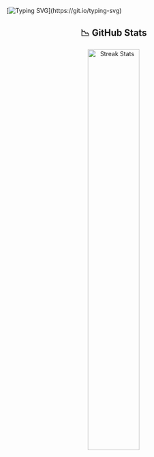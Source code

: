 [![Typing SVG](https://readme-typing-svg.demolab.com?font=Honk&size=22&pause=1000&width=435&lines=If+you+don%E2%80%99t+like+your+destiny%2C+don%E2%80%99t+accept+it;I%E2%80%99m+here+purely+by+coincidence.)](https://git.io/typing-svg)

<h2 align = "center"> 📉 GitHub Stats</h2>
<div> 
    <p align = "center">
        </a>
        <a href="https://github-readme-streak-stats.herokuapp.com">
            <img width="49%" alt="Streak Stats" src="https://github-readme-streak-stats.herokuapp.com/?user=lovetheticx&theme=neon&hide_border=false&date_format=%5BY%20%5DM%20j">
        
